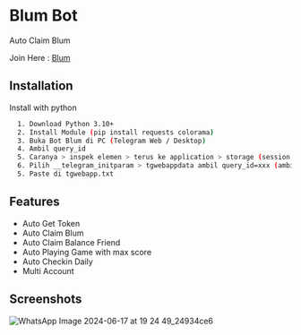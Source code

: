 # Blum Bot
Auto Claim Blum

Join Here : [Blum](https://t.me/BlumCryptoBot/app?startapp=ref_1tUHerAIZL)

## Installation

Install with python

```bash
  1. Download Python 3.10+
  2. Install Module (pip install requests colorama)
  3. Buka Bot Blum di PC (Telegram Web / Desktop)
  4. Ambil query_id 
  5. Caranya > inspek elemen > terus ke application > storage (session storage) > pilih telegram.blum.codes
  6. Pilih __telegram_initparam > tgwebappdata ambil query_id=xxx (ambil semua) kecuali tgwebappnya
  5. Paste di tgwebapp.txt
```


## Features

- Auto Get Token
- Auto Claim Blum
- Auto Claim Balance Friend
- Auto Playing Game with max score
- Auto Checkin Daily
- Multi Account

## Screenshots
![WhatsApp Image 2024-06-17 at 19 24 49_24934ce6](https://github.com/itsmeferry/Blum_Crypto_v1/assets/46418209/4ff1b17c-7da2-4be7-9149-baf0bc51a9a2)


